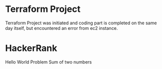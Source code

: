 # Terraform Project
Terraform Project was initiated and coding part is completed on the same day itself, but encountered an error from ec2 instance. 

# HackerRank
Hello World Problem
Sum of two numbers
